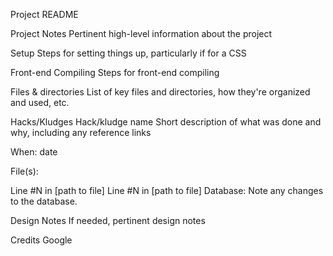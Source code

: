 Project README

Project Notes
Pertinent high-level information about the project

Setup
Steps for setting things up, particularly if for a CSS

Front-end Compiling
Steps for front-end compiling

Files & directories
List of key files and directories, how they're organized and used, etc.

Hacks/Kludges
Hack/kludge name Short description of what was done and why, including any reference links

When: date

File(s):

Line #N in [path to file]
Line #N in [path to file]
Database: Note any changes to the database. 

Design Notes
If needed, pertinent design notes

Credits
Google

